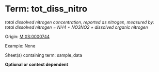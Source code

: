 # Term: tot_diss_nitro

*total dissolved nitrogen concentration, reported as nitrogen, measured by: total dissolved nitrogen = NH4 + NO3NO2 + dissolved organic nitrogen*

Origin: [MIXS:0000744](https://w3id.org/mixs/0000744)

Example: None

Sheet(s) containing term: sample_data

**Optional or context dependent**